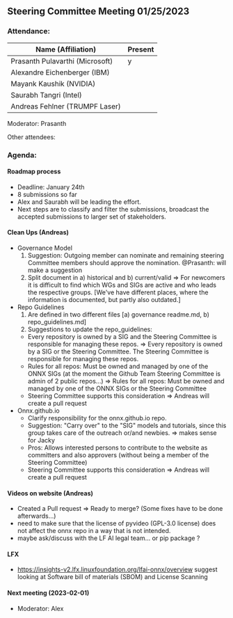 ## Steering Committee Meeting 01/25/2023

### Attendance:

| Name (Affiliation)              | Present  |
| ------------------------------- | -------- |
| Prasanth Pulavarthi (Microsoft) | y  |
| Alexandre Eichenberger (IBM)    |   |
| Mayank Kaushik (NVIDIA)         |   |
| Saurabh Tangri (Intel)          |   |
| Andreas Fehlner (TRUMPF Laser)  |   |

Moderator: Prasanth

Other attendees: 

### Agenda:
  
  #### Roadmap process
  - Deadline: January 24th
  - 8 submissions so far
  - Alex and Saurabh will be leading the effort.
  - Next steps are to classify and filter the submissions, broadcast the accepted submissions to larger set of stakeholders.
  
  #### Clean Ups (Andreas)
  
  - Governance Model 
    1. Suggestion: Outgoing member can nominate and remaining steering Committee members should approve the nomination. @Prasanth: will make a suggestion
    2. Split document in a) historical and b) current/valid => For newcomers it is difficult to find which WGs and SIGs are active and who leads the respective groups. [We've have different places, where the information is documented, but partly also outdated.]
  - Repo Guidelines 
    1. Are defined in two different files [a) governance readme.md, b) repo_guidelines.md]
    2. Suggestions to update the repo_guidelines:
     * Every repository is owned by a SIG and the Steering Committee is responsible for managing these repos. => Every repository is owned by a SIG or the Steering Committee. The Steering Committee is responsible for managing these repos. 
     * Rules for all repos: Must be owned and managed by one of the ONNX SIGs (at the moment the Github Team Steering Committee is admin of 2 public repos...) => Rules for all repos: Must be owned and managed by one of the ONNX SIGs or the Steering Committee
     * Steering Committee supports this consideration => Andreas will create a pull request
  - Onnx.github.io
    - Clarify responsibility for the onnx.github.io repo. 
    - Suggestion: "Carry over" to the "SIG" models and tutorials, since this group takes care of the outreach or/and newbies. => makes sense for Jacky
    - Pros: Allows interested persons to contribute to the website as committers and also approvers (without being a member of the Steering Committee)
    - Steering Committee supports this consideration => Andreas will create a pull request

  #### Videos on website (Andreas)
  - Created a Pull request => Ready to merge? (Some fixes have to be done afterwards...)
  - need to make sure that the license of pyvideo (GPL-3.0 license) does not affect the onnx repo in a way that is not intended.
  - maybe ask/discuss with the LF AI legal team... or pip package ?

  #### LFX 
  - https://insights-v2.lfx.linuxfoundation.org/lfai-onnx/overview suggest looking at Software bill of materials (SBOM)  and License Scanning

  #### Next meeting (2023-02-01)
  - Moderator: Alex
